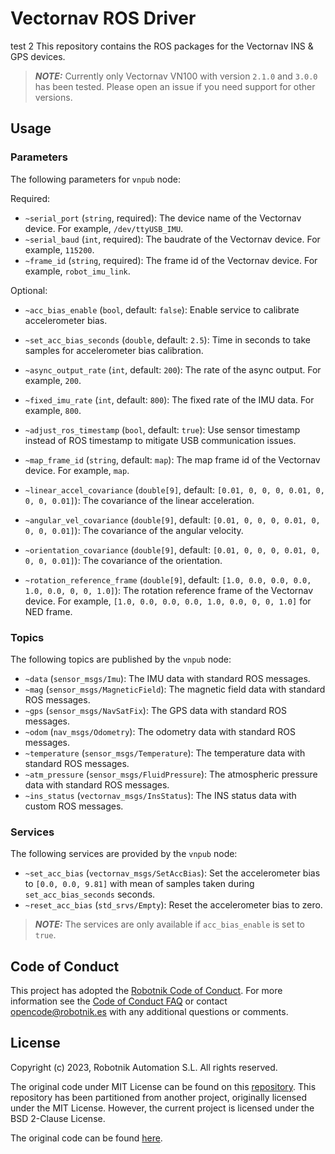 # Vectornav ROS Driver

test 2
This repository contains the ROS packages for the Vectornav INS & GPS devices.

> **_NOTE:_**  Currently only Vectornav VN100 with version `2.1.0` and `3.0.0` has been tested. Please open an issue if you need support for other versions.

## Usage

### Parameters

The following parameters for `vnpub` node:

Required:
* `~serial_port` (`string`, required): The device name of the Vectornav device. For example, `/dev/ttyUSB_IMU`.
* `~serial_baud` (`int`, required): The baudrate of the Vectornav device. For example, `115200`.
* `~frame_id` (`string`, required): The frame id of the Vectornav device. For example, `robot_imu_link`.


Optional:
* `~acc_bias_enable` (`bool`, default: `false`): Enable service to calibrate accelerometer bias.
* `~set_acc_bias_seconds` (`double`, default: `2.5`): Time in seconds to take samples for accelerometer bias calibration.
* `~async_output_rate` (`int`, default: `200`): The rate of the async output. For example, `200`.
* `~fixed_imu_rate` (`int`, default: `800`): The fixed rate of the IMU data. For example, `800`.
* `~adjust_ros_timestamp` (`bool`, default: `true`): Use sensor timestamp instead of ROS timestamp to mitigate USB communication issues.
* `~map_frame_id` (`string`, default: `map`): The map frame id of the Vectornav device. For example, `map`.

* `~linear_accel_covariance` (`double[9]`, default: `[0.01, 0, 0, 0, 0.01, 0, 0, 0, 0.01]`): The covariance of the linear acceleration.
* `~angular_vel_covariance` (`double[9]`, default: `[0.01, 0, 0, 0, 0.01, 0, 0, 0, 0.01]`): The covariance of the angular velocity.
* `~orientation_covariance` (`double[9]`, default: `[0.01, 0, 0, 0, 0.01, 0, 0, 0, 0.01]`): The covariance of the orientation.

* `~rotation_reference_frame` (`double[9]`, default: `[1.0, 0.0, 0.0, 0.0, 1.0, 0.0, 0, 0, 1.0]`): The rotation reference frame of the Vectornav device. For example, `[1.0, 0.0, 0.0, 0.0, 1.0, 0.0, 0, 0, 1.0]` for NED frame.

### Topics

The following topics are published by the `vnpub` node:
* `~data` (`sensor_msgs/Imu`): The IMU data with standard ROS messages.
* `~mag` (`sensor_msgs/MagneticField`): The magnetic field data with standard ROS messages.
* `~gps` (`sensor_msgs/NavSatFix`): The GPS data with standard ROS messages.
* `~odom` (`nav_msgs/Odometry`): The odometry data with standard ROS messages.
* `~temperature` (`sensor_msgs/Temperature`): The temperature data with standard ROS messages.
* `~atm_pressure` (`sensor_msgs/FluidPressure`): The atmospheric pressure data with standard ROS messages.
* `~ins_status` (`vectornav_msgs/InsStatus`): The INS status data with custom ROS messages.

### Services

The following services are provided by the `vnpub` node:
* `~set_acc_bias` (`vectornav_msgs/SetAccBias`): Set the accelerometer bias to `[0.0, 0.0, 9.81]` with mean of samples taken during `set_acc_bias_seconds` seconds.
* `~reset_acc_bias` (`std_srvs/Empty`): Reset the accelerometer bias to zero.

> **_NOTE:_** The services are only available if `acc_bias_enable` is set to `true`.

## Code of Conduct
This project has adopted the [Robotnik Code of Conduct](https://to.do/code_of_conduct_faq). For more information see the [Code of Conduct FAQ](https://to.do/code_of_conduct_faq) or contact [opencode@robotnik.es](opencode@robotnik.es) with any additional questions or comments.

## License
Copyright (c) 2023, Robotnik Automation S.L. All rights reserved.

The original code under MIT License can be found on this [repository](https://github.com/dawonn/vectornav).
This repository has been partitioned from another project, originally licensed under the MIT License. However, the current project is licensed under the BSD 2-Clause License.

The original code can be found [here](https://github.com/dawonn/vectornav).

[//]: # (Links)
